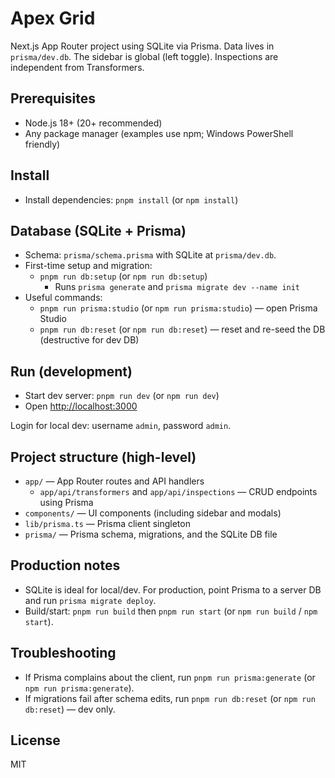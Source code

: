 # Apex Grid

Next.js App Router project using SQLite via Prisma. Data lives in `prisma/dev.db`. The sidebar is global (left toggle). Inspections are independent from Transformers.

## Prerequisites

- Node.js 18+ (20+ recommended)
- Any package manager (examples use npm; Windows PowerShell friendly)

## Install

- Install dependencies: `pnpm install` (or `npm install`)

## Database (SQLite + Prisma)

- Schema: `prisma/schema.prisma` with SQLite at `prisma/dev.db`.
- First-time setup and migration:
  - `pnpm run db:setup` (or `npm run db:setup`)
    - Runs `prisma generate` and `prisma migrate dev --name init`
- Useful commands:
  - `pnpm run prisma:studio` (or `npm run prisma:studio`) — open Prisma Studio
  - `pnpm run db:reset` (or `npm run db:reset`) — reset and re-seed the DB (destructive for dev DB)

## Run (development)

- Start dev server: `pnpm run dev` (or `npm run dev`)
- Open <http://localhost:3000>

Login for local dev: username `admin`, password `admin`.

## Project structure (high-level)

- `app/` — App Router routes and API handlers
  - `app/api/transformers` and `app/api/inspections` — CRUD endpoints using Prisma
- `components/` — UI components (including sidebar and modals)
- `lib/prisma.ts` — Prisma client singleton
- `prisma/` — Prisma schema, migrations, and the SQLite DB file

## Production notes

- SQLite is ideal for local/dev. For production, point Prisma to a server DB and run `prisma migrate deploy`.
- Build/start: `pnpm run build` then `pnpm run start` (or `npm run build` / `npm start`).

## Troubleshooting

- If Prisma complains about the client, run `pnpm run prisma:generate` (or `npm run prisma:generate`).
- If migrations fail after schema edits, run `pnpm run db:reset` (or `npm run db:reset`) — dev only.

## License

MIT
